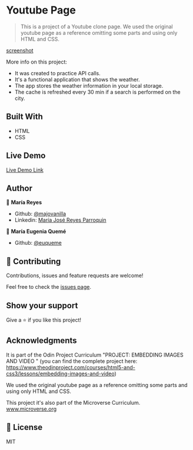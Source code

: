 # Youtube Page

> This is a project of a Youtube clone page.
> We used the original youtube page as a reference omitting some parts and using only HTML and CSS.

[screenshot](img/screenshot.png)

More info on this project:
  - It was created to practice API calls.
  - It's a functional application that shows the weather.
  - The app stores the weather information in your local storage.
  - The cache is refreshed every 30 min if a search is performed on the city.

## Built With

- HTML
- CSS


## Live Demo

[Live Demo Link](https://majovanilla.github.io/youtube-page/)

## Author

👤 **María Reyes**

- Github: [@majovanilla](https://github.com/majovanilla)
- Linkedin: [María José Reyes Parroquin](https://www.linkedin.com/in/majoreyesparroquin/)

👤 **María Eugenia Quemé**

- Github: [@euqueme](https://github.com/euqueme)


## 🤝 Contributing

Contributions, issues and feature requests are welcome!

Feel free to check the [issues page](https://github.com/majovanilla/youtube-page/issues).

## Show your support

Give a ⭐️ if you like this project!

## Acknowledgments

It is part of the Odin Project Curriculum "PROJECT: EMBEDDING IMAGES AND VIDEO " (you can find the complete project here: https://www.theodinproject.com/courses/html5-and-css3/lessons/embedding-images-and-video)

We used the original youtube page as a reference omitting some parts and using only HTML and CSS.

This project it's also part of the Microverse Curriculum.
www.microverse.org

## 📝 License

MIT
